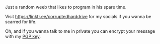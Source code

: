 Just a random weeb that likes to program in his spare time. 

Visit https://linktr.ee/corruptedharddrive for my socials if you wanna be scarred for life.

Oh, and if you wanna talk to me in private you can encrypt your message with my [PGP key](https://raw.githubusercontent.com/corrupteddrive/corrupteddrive/main/A4B5564282F4C7843EE53B08E1B6370F9D63CB23.pgp).

